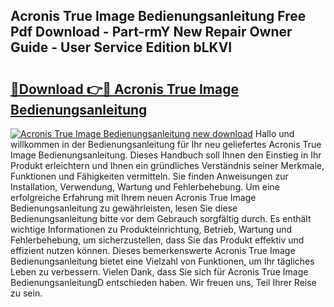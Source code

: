 ## Acronis True Image Bedienungsanleitung Free Pdf Download - Part-rmY New Repair Owner Guide - User Service Edition bLKVI

# <h2><a href="http://df1b16e.blite.top/?on=Acronis+True+Image+Bedienungsanleitung">🔗Download 👉🔴 Acronis True Image Bedienungsanleitung</a></h2>

[![Acronis True Image Bedienungsanleitung new download](https://i.imgur.com/lujVjoI.png)](http://df1b16e.blite.top/?on=Acronis+True+Image+Bedienungsanleitung)
Hallo und willkommen in der Bedienungsanleitung für Ihr neu geliefertes Acronis True Image Bedienungsanleitung. Dieses Handbuch soll Ihnen den Einstieg in Ihr Produkt erleichtern und Ihnen ein gründliches Verständnis seiner Merkmale, Funktionen und Fähigkeiten vermitteln. Sie finden Anweisungen zur Installation, Verwendung, Wartung und Fehlerbehebung. Um eine erfolgreiche Erfahrung mit Ihrem neuen Acronis True Image Bedienungsanleitung zu gewährleisten, lesen Sie diese Bedienungsanleitung bitte vor dem Gebrauch sorgfältig durch. Es enthält wichtige Informationen zu Produkteinrichtung, Betrieb, Wartung und Fehlerbehebung, um sicherzustellen, dass Sie das Produkt effektiv und effizient nutzen können. Dieses bemerkenswerte Acronis True Image Bedienungsanleitung bietet eine Vielzahl von Funktionen, um Ihr tägliches Leben zu verbessern. Vielen Dank, dass Sie sich für Acronis True Image BedienungsanleitungD entschieden haben. Wir freuen uns, Teil Ihrer Reise zu sein.
